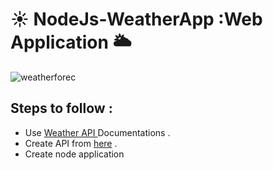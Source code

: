 # :sunny: NodeJs-WeatherApp :Web Application :sun_behind_large_cloud:

![weatherforec](https://user-images.githubusercontent.com/49508237/75627806-93084b00-5bf9-11ea-8c6b-a864156d111c.jpg)

## Steps to follow :

- Use [Weather API ](https://openweathermap.org/) Documentations .
- Create API from [here](https://openweathermap.org/appid) .
- Create node application
